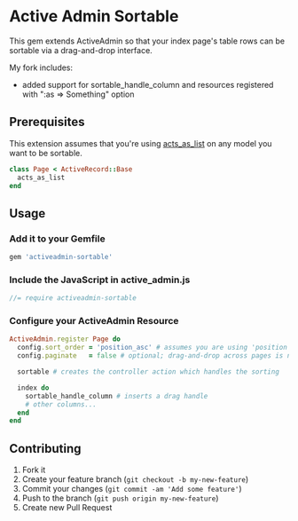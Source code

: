 # Active Admin Sortable

This gem extends ActiveAdmin so that your index page's table rows can be 
sortable via a drag-and-drop interface.

My fork includes:
- added support for sortable_handle_column and resources registered with ":as => Something" option


## Prerequisites

This extension assumes that you're using 
[acts_as_list](https://github.com/rails/acts_as_list) on any model you want to 
be sortable.

```ruby
class Page < ActiveRecord::Base
  acts_as_list
end
```

## Usage

### Add it to your Gemfile

```ruby
gem 'activeadmin-sortable'
```

### Include the JavaScript in active_admin.js

```javascript
//= require activeadmin-sortable
```

### Configure your ActiveAdmin Resource

```ruby
ActiveAdmin.register Page do
  config.sort_order = 'position_asc' # assumes you are using 'position' for your acts_as_list column
  config.paginate   = false # optional; drag-and-drop across pages is not supported

  sortable # creates the controller action which handles the sorting

  index do
    sortable_handle_column # inserts a drag handle
    # other columns...
  end
end
```

## Contributing

1. Fork it
2. Create your feature branch (`git checkout -b my-new-feature`)
3. Commit your changes (`git commit -am 'Add some feature'`)
4. Push to the branch (`git push origin my-new-feature`)
5. Create new Pull Request

